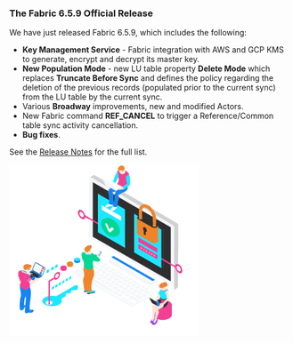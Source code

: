 ### The Fabric 6.5.9 Official Release

We have just released Fabric 6.5.9, which includes the following:

* **Key Management Service** - Fabric integration with AWS and GCP KMS to generate, encrypt and decrypt its master key.
* **New Population Mode** - new LU table property **Delete Mode** which replaces **Truncate Before Sync** and defines the policy regarding the deletion of the previous records (populated prior to the current sync) from the LU table by the current sync. 
* Various **Broadway** improvements, new and modified Actors.
* New Fabric command **REF_CANCEL** to trigger a Reference/Common table sync activity cancellation.
* **Bug fixes**.

See the [Release Notes](https://support.k2view.com/Academy/Release_Notes_And_Upgrade/V6.5/Fabric_Release_Notes_V6.5.9.pdf.html) for the full list.

<img src="images/img14.png" alt="image" style="zoom: 80%;" />
